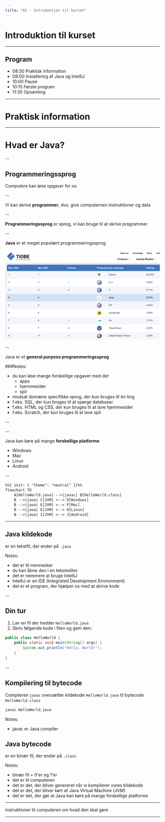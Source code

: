 ```yaml
---
title: "01 - Introduktion til kurset"
---
```

<!-- .slide: class="kea-red" -->

# Introduktion til kurset

---
<!-- .slide: class="kea-dark" -->

## Program

- 08:30 Praktisk information  
- 09:00 Installering af Java og IntelliJ  
- 10:00 Pause  
- 10:15 Første program  
- 11:30 Opsamling  

---
<!-- .slide: class="kea-purple" -->

# Praktisk information

---

# Hvad er Java?

--

## Programmeringssprog

Computere kan løse opgaver for os

--

Vi kan skrive **programmer**, dvs. give computernen instruktioner og data

--

**Programmeringssprog** er sprog, vi kan bruge til at skrive programmer

--

**Java** er et meget populært programmeringssprog

![TIOBE indekset over populære programmeringssprog](images/tiobe.png)

--

Java er et **general purpose programmeringssprog**

###Notes:
- du kan løse mange forskellige opgaver med det
    - apps
    - hjemmesider
    - spil
- modsat domæne specifikke sprog, der kun bruges til én ting
- f.eks. SQL, der kun bruges til at spørge databaser
- f.eks. HTML og CSS, der kun bruges til at lave hjemmesider
- f.eks. Scratch, der kun bruges til at lave spil

--

<!-- .slide: data-background-image="images/minecraft.png" -->

--

Java kan køre på mange **forskellige platforme**
- Windows
- Mac
- Linux
- Android

--

```mermaid
%%{ init: { "theme": "neutral" }}%%
flowchart TD
    A[HelloWorld.java] -->|javac| B[HelloWorld.class]
    B -->|java| C[JVM] <--> D[Windows]
    B -->|java| E[JVM] <--> F[Mac]
    B -->|java| G[JVM] <--> H[Linux]
    B -->|java| I[JVM] <--> J[Android]
```
---

## Java kildekode

er en tekstfil, der ender på `.java`

Notes:
- det er til mennesker
- du kan åbne den i en teksteditor
- det er nemmere at bruge IntelliJ
- IntelliJ er en IDE (Integrated Development Environment)
- det er et program, der hjælper os med at skrive kode


--
<!-- .slide: class="kea-green" -->
## Din tur

1. Lav en fil der hedder `HelloWorld.java`  
2. Skriv følgende kode i filen og gem den:  
```java
public class HelloWorld {
    public static void main(String[] args) {
        System.out.println("Hello, World!");
    }
}
```

--
## Kompilering til bytecode

Compileren `javac` oversætter kildekode `HelloWorld.java` til bytecode `HelloWorld.class`

```bash
javac HelloWorld.java
```
Notes:
- javac er Java compiler


## Java bytecode

er en binær fil, der ender på `.class`

Notes:
- binær fil = 0'er og 1'er
- det er til computeren
- det er det, der bliver genereret når vi kompilerer vores kildekode
- det er det, der bliver kørt af Java Virtual Machine (JVM)
- det er det, der gør at Java kan køre på mange forskellige platforme


---

instruktioner til computeren om hvad den skal gøre

---




